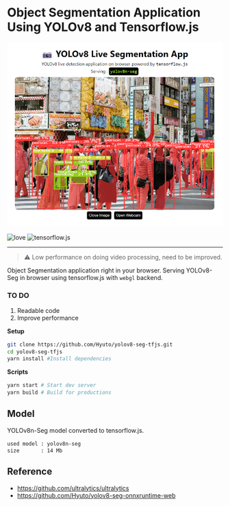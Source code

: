 # Object Segmentation Application Using YOLOv8 and Tensorflow.js

<p align="center">
  <img src="./sample.png" />
</p>

![love](https://img.shields.io/badge/Made%20with-🖤-white)
![tensorflow.js](https://img.shields.io/badge/tensorflow.js-white?logo=tensorflow)

---

> :warning: Low performance on doing video processing, need to be improved.

Object Segmentation application right in your browser. Serving YOLOv8-Seg in browser using
tensorflow.js with `webgl` backend.

### TO DO

1. Readable code
2. Improve performance

**Setup**

```bash
git clone https://github.com/Hyuto/yolov8-seg-tfjs.git
cd yolov8-seg-tfjs
yarn install #Install dependencies
```

**Scripts**

```bash
yarn start # Start dev server
yarn build # Build for productions
```

## Model

YOLOv8n-Seg model converted to tensorflow.js.

```
used model : yolov8n-seg
size       : 14 Mb
```

## Reference

- https://github.com/ultralytics/ultralytics
- https://github.com/Hyuto/yolov8-seg-onnxruntime-web
